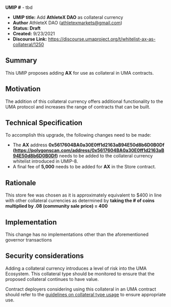 **UMIP #**  - tbd

-   **UMIP title:** Add **AthleteX DAO** as collateral currency 
-   **Author**  AthleteX DAO (athletexmarkets@gmail.com)
-   **Status: Draft**
-   **Created:**  9/23/2021
-   **Discourse Link:**  https://discourse.umaproject.org/t/whitelist-ax-as-collateral/1250

## Summary

This UMIP proposes adding **AX** for use as collateral in UMA contracts.

## Motivation

The addition of this collateral currency offers additional functionality to the UMA protocol and increases the range of contracts that can be built.

## Technical Specification

To accomplish this upgrade, the following changes need to be made:

-   The **AX** address **0x5617604BA0a30E0ff1d2163aB94E50d8b6D0B0Df (https://polygonscan.com/address/0x5617604BA0a30E0ff1d2163aB94E50d8b6D0B0Df)** needs to be added to the collateral currency whitelist introduced in UMIP-8.
-   A final fee of **5,000** needs to be added for **AX** in the Store contract.
    

## Rationale

This store fee was chosen as it is approximately equivalent to $400 in line with other collateral currencies as determined by **taking the # of coins multiplied by .08 (community sale price) = 400**

## Implementation


This change has no implementations other than the aforementioned governor transactions

## Security considerations

Adding a collateral currency introduces a level of risk into the UMA Ecosystem.  This collateral type should be monitored to ensure that the proposed collateral continues to have value.

Contract deployers considering using this collateral in an UMA contract should refer to the [guidelines on collateral type usage](https://docs.umaproject.org/uma-tokenholders/guidence-on-collateral-currency-addition) to ensure appropriate use.


